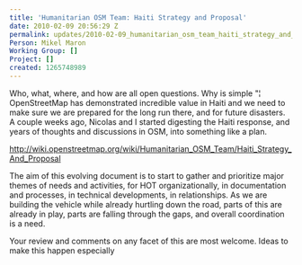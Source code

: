 ```yaml
---
title: 'Humanitarian OSM Team: Haiti Strategy and Proposal'
date: 2010-02-09 20:56:29 Z
permalink: updates/2010-02-09_humanitarian_osm_team_haiti_strategy_and_proposal
Person: Mikel Maron
Working Group: []
Project: []
created: 1265748989
---
```


<p>Who, what, where, and how are all open questions. Why is simple "¦ OpenStreetMap has demonstrated incredible value in Haiti and we need to make sure we are prepared for the long run there, and for future disasters. A couple weeks ago, Nicolas and I started digesting the Haiti response, and years of thoughts and discussions in OSM, into something like a plan.</p><p><a href="http://wiki.openstreetmap.org/wiki/Humanitarian_OSM_Team/Haiti_Strategy_And_Proposal">http://wiki.openstreetmap.org/wiki/Humanitarian_OSM_Team/Haiti_Strategy_And_Proposal</a></p><p>The aim of this evolving document is to start to gather and prioritize major themes of needs and activities, for HOT organizationally, in documentation and processes, in technical developments, in relationships. As we are building the vehicle while already hurtling down the road, parts of this are already in play, parts are falling through the gaps, and overall coordination is a need.</p><p>Your review and comments on any facet of this are most welcome. Ideas to make this happen especially</p>
